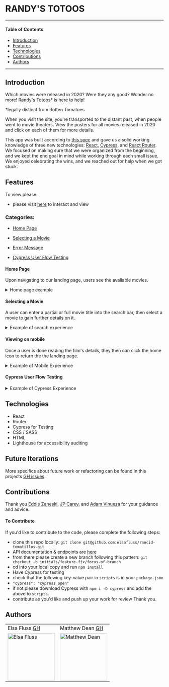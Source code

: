 # RANDY'S TOTOOS
---
#### Table of Contents
- [Introduction](#Introduction)
- [Features](#Features)
- [Technologies](#Techologies)
- [Contributions](#Contributions)
- [Authors](#Authors)
---
## Introduction

Which movies were released in 2020? Were they any good? Wonder no more! Randy's Totoos* is here to help!

*legally distinct from Rotten Tomatoes

When you visit the site, you're transported to the distant past, when people went to movie theaters. View the posters for all movies released in 2020 and click on each of them for more details.

This app was built according to [this spec](https://frontend.turing.io/projects/module-3/rancid-tomatillos-v3.html) and gave us a solid working knowledge of three new technologies: [React](https://reactjs.org/), [Cypress](https://www.cypress.io/), and [React Router](https://reactrouter.com/). We focused on making sure that we were organized from the beginning, and we kept the end goal in mind while working through each small issue. We enjoyed celebrating the wins, and we reached out for help when we got stuck.

## Features

To view please:
- please visit [here](https://elsafluss.github.io/rancid-tomatillos) to interact and view

### Categories:
- [Home Page](#Home-Page)

- [Selecting a Movie](#Selecting-a-movie)

- [Error Message](#Error-Message)

- [Cypress User Flow Testing](#Cypress-User-Flow-Testing)

#### Home Page
Upon navigating to our landing page, users see the available movies.

<details>
<summary>Home page example</summary>
<br>
 <img width="450" alt="all movies" src=https://user-images.githubusercontent.com/13261139/107981339-1b087180-6f7f-11eb-9c9e-dfed4921059c.png>
</details>

#### Selecting a Movie
A user can enter a partial or full movie title into the search bar, then select a movie to gain further details on it.

<details>
<summary>Example of search experience</summary>
<br>
<img width="450" alt="searching Mulan and viewing details" src="https://i.imgur.com/lHuYknj.gif">
</details>

#### Viewing on mobile
Once a user is done reading the film's details, they then can click the home icon to return the the landing page.

<details>
<summary>Example of Mobile Experience</summary>
<br>
<img width="450" alt="navigating on mobile" src="https://i.imgur.com/NN9NeeJ.gif">
</details>

#### Cypress User Flow Testing

<details>
<summary>Example of Cypress Experience</summary>
<br>
<img width="450" alt="testing user flow in cypress" src="https://i.imgur.com/MMsYWmf.gif">
</details>

## Technologies
- React
- Router
- Cypress for Testing
- CSS / SASS
- HTML
- Lighthouse for accessibility auditing

## Future Iterations

More specifics about future work or refactoring can be found in this projects [GH issues](https://github.com/elsafluss/rancid-tomatillos/issues).

## Contributions

Thank you <a href="https://github.com/eddiezane">Eddie Zaneski</a>, <a href="https://github.com/jaypeasee">JP Carey</a>, and <a href="https://github.com/adamvinueza/">Adam Vinueza</a> for your guidance and advice.

#### To Contribute
If you'd like to contribute to the code, please complete the following steps:
- clone this repo locally: `git clone git@github.com:elsafluss/rancid-tomatillos.git`
- API documentation & endpoints are [here](https://frontend.turing.io/projects/module-3/rancid-tomatillos-v3.html)
- from there please create a new branch following this pattern: `git checkout -b initials/feature-fix/focus-of-branch`
- cd into your local copy and run `npm install`
- Have Cypress for testing
 - check that the following key-value pair in `scripts` is in your `package.json`
 - `"cypress": "cypress open"`
 - if not please download Cypress with `npm i -D cypress` and add the above to `scripts`.
- contribute as you'd like and push up your work for review
Thank you.

## Authors
<table>
    <tr>
        <td> Elsa Fluss <a href="https://github.com/elsafluss">GH</td>
        <td> Matthew Dean <a href="https://github.com/mattdeann">GH</td>
    </tr>
 <td><img src="https://avatars.githubusercontent.com/u/13261139?s=460&u=f25038a8142aee42289ea23cee45c22fa97888ca&v=4" alt="Elsa Fluss"
 width="150" height="auto" /></td>
 <td><img src="https://avatars.githubusercontent.com/u/69775071?s=460&u=ed7a3f6a01fe266c8e3ae6c5c735f6e0e92c4946&v=4" alt="Matthew Dean"
 width="150" height="auto" /></td>
</table>
